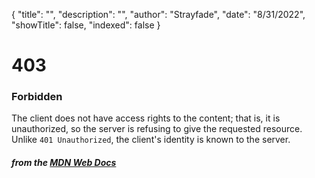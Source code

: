 {
    "title": "",
    "description": "",
    "author": "Strayfade",
    "date": "8/31/2022",
    "showTitle": false,
    "indexed": false
}
# 403
### Forbidden

The client does not have access rights to the content; that is, it is unauthorized, so the server is refusing to give the requested resource. Unlike `401 Unauthorized`, the client's identity is known to the server. 

#### *from the [MDN Web Docs](https://developer.mozilla.org/en-US/docs/Web/HTTP/Status)* 